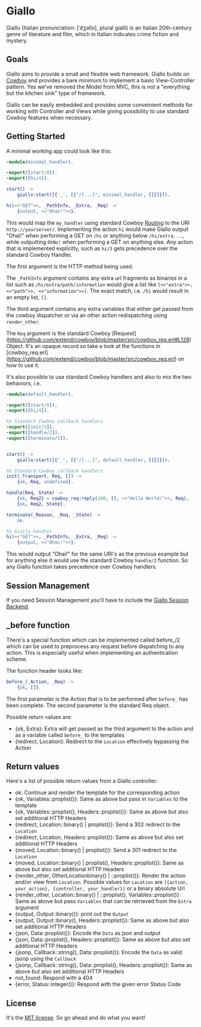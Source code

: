 Giallo
======

Giallo (Italian pronunciation: [ˈdʒallo], plural gialli) is an Italian
20th-century genre of literature and film, which in Italian indicates crime
fiction and mystery.

Goals
-----

Giallo aims to provide a small and flexible web framework. Giallo
builds on [Cowboy](https://github.com/extend/cowboy) and provides a bare
minimum to implement a basic View-Controller pattern. Yes we've removed
the Model from MVC, this is not a "everything but the kitchen sink" type of
framework.

Giallo can be easily embedded and provides some conveinient methods for
working with Controller and Views while giving possibility to use
standard Cowboy features when necessary.

Getting Started
----

A minimal working app could look like this:

```erlang
-module(minimal_handler).

-export([start/0]).
-export([hi/4]).

start() ->
    giallo:start([{'_', [{"/[...]", minimal_handler, []}]}]).

hi(<<"GET">>, _PathInfo, _Extra, _Req) ->
	{output, <<"Ohai!">>}.

```

This would map the `my_handler` using standard Cowboy
[Routing](http://ninenines.eu/docs/en/cowboy/HEAD/guide/routing) to the
URI `http://yourserver/`. Implementing the action `hi` would make
Giallo output "Ohai!" when performing a GET on `/hi` or anything
below `/hi/extra...`., while outputting `OhNo!` when performing a GET on
anything else. Any action that is implemented explicitly, such as `hi/3`
gets precedence over the standard Cowboy Handler.


The first argument is the HTTP method being used.

The `_PathInfo` argument contains any extra url fragments as binaries in a
list such as `/hi/extra/path/information` would give a list like
`[<<"extra">>, <<"path">>, <<"information">>]`. The exact match, i.e.
`/hi` would result in an empty list, `[]`.

The third argument contains any extra variables that either get passed
from the cowboy dispatcher or via an other action redispatching using
`render_other`.

The `Req` argument is the standard Cowboy [Request]
(https://github.com/extend/cowboy/blob/master/src/cowboy_req.erl#L128) Object.
It's an opaque record so take a look at the functions in
[cowboy_req.erl]
(https://github.com/extend/cowboy/blob/master/src/cowboy_req.erl) on how
to use it.

It's also possible to use standard Cowboy handlers and also to mix the
two behaviors, i.e.

```erlang
-module(default_handler).

-export([start/0]).
-export([hi/4]).

%% Standard Cowboy callback handlers
-export([init/3]).
-export([handle/2]).
-export([terminate/3]).


start() ->
    giallo:start([{'_', [{"/[...]", default_handler, []}]}]).

%% Standard Cowboy callback handlers
init(_Transport, Req, []) ->
	{ok, Req, undefined}.

handle(Req, State) ->
	{ok, Req2} = cowboy_req:reply(200, [], <<"Hello World!">>, Req),
	{ok, Req2, State}.

terminate(_Reason, _Req, _State) ->
	ok.

%% Giallo handler
hi(<<"GET">>, _PathInfo, _Extra, _Req) ->
	{output, <<"Ohai!">>}.

```

This would output "Ohai!" for the same URI's as the previous example but
for anything else it would use the standard Cowboy `handle/2` function.
So any Giallo function takes precedence over Cowboy handlers.

Session Management
------------------

If you need Session Management you'll have to include the [Giallo
Session Backend](https://github.com/kivra/giallo_session).

_before function
----------------

There's a special function which can be implemented called before_/2
which can be used to preprocess any request before dispatching to any
action. This is especially useful when implementing an authentication
scheme.

The function header looks like:

```erlang
before_(_Action, _Req) ->
    {ok, []}.

```

The first parameter is the Action that is to be performed after
`before_` has been complete. The second parameter is the standard Req
object.

Possible return values are:

* {ok, Extra}: Extra will get passed as the third argument to the action
  and as a variable called `before_` to the templates
* {redirect, Location}: Redirect to the `Location` effectively bypassing
  the Action

Return values
-------------

Here's a list of possible return values from a Giallo controller:

* ok: Continue and render the template for the corresponding action
* {ok, Variables::proplist()}: Same as above but pass in `Variables` to
  the template
* {ok, Variables::proplist(), Headers::proplist()}: Same as above but
  also set additional HTTP Headers
* {redirect, Location::binary() | proplist()}: Send a 302 redirect to the `Location`
* {redirect, Location, Headers::proplist()}: Same as above but also set
  additional HTTP Headers
* {moved, Location::binary() | proplist()}: Send a 301 redirect to the `Location`
* {moved, Location::binary() | proplist(), Headers::proplist()}: Same as above but also set
  additional HTTP Headers
* {render_other, OtherLocationbinary() | ::proplist()}: Render the action and/or
  view from `Location`. Possible values for `Location` are
`[{action, your_action}, {controller, your_handler}]` or a binary
absolute Url
* {render_other, Location::binary() | ::proplist(), Variables::proplist()}: Same
  as above but pass `Variables` that can be retrieved from the `Extra`
  argument
* {output, Output::binary()}: print out the `Output`
* {output, Output::binary(), Headers::proplist()}: Same as above but
  also set additional HTTP Headers
* {json, Data::proplist()}: Encode the `Data` as json and output
* {json, Data::proplist(), Headers::proplist()}: Same as above but
  also set additional HTTP Headers
* {jsonp, Callback::string(), Data::proplist()}: Encode the `Data` as
  valid jsonp using the `Callback`
* {jsonp, Callback::string(), Data::proplist(), Headers::proplist()}: Same as above but
  also set additional HTTP Headers
* not_found: Respond with a 404
* {error, Status::integer()}: Respond with the given error Status Code

## License
It's the [MIT license](http://en.wikipedia.org/wiki/MIT_License). So go ahead
and do what you want!
